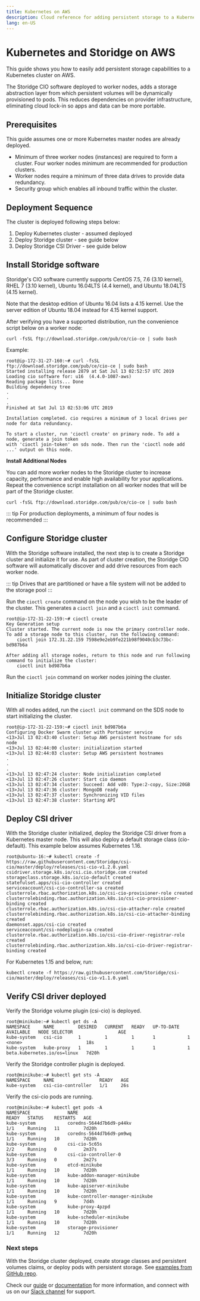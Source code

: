 ```yaml
---
title: Kubernetes on AWS
description: Cloud reference for adding persistent storage to a Kubernetes cluster on AWS
lang: en-US
---
```


# Kubernetes and Storidge on AWS

This guide shows you how to easily add persistent storage capabilities to a Kubernetes cluster on AWS.

The Storidge CIO software deployed to worker nodes, adds a storage abstraction layer from which persistent volumes will be dynamically provisioned to pods. This reduces dependencies on provider infrastructure, eliminating cloud lock-in so apps and data can be more portable.

## Prerequisites

This guide assumes one or more Kubernetes master nodes are already deployed.

- Minimum of three worker nodes (instances) are required to form a cluster. Four worker nodes minimum are recommended for production clusters.
- Worker nodes require a minimum of three data drives to provide data redundancy.
- Security group which enables all inbound traffic within the cluster.

## Deployment Sequence

The cluster is deployed following steps below:  

1. Deploy Kubernetes cluster - assumed deployed
2. Deploy Storidge cluster - see guide below
3. Deploy Storidge CSI Driver - see guide below

## Install Storidge software

Storidge's CIO software currently supports CentOS 7.5, 7.6 (3.10 kernel), RHEL 7 (3.10 kernel), Ubuntu 16.04LTS (4.4 kernel), and Ubuntu 18.04LTS (4.15 kernel).

Note that the desktop edition of Ubuntu 16.04 lists a 4.15 kernel. Use the server edition of Ubuntu 18.04 instead for 4.15 kernel support.  

After verifying you have a supported distribution, run the convenience script below on a worker node:

`curl -fsSL ftp://download.storidge.com/pub/ce/cio-ce | sudo bash`

Example:
```
root@ip-172-31-27-160:~# curl -fsSL ftp://download.storidge.com/pub/ce/cio-ce | sudo bash
Started installing release 2879 at Sat Jul 13 02:52:57 UTC 2019
Loading cio software for: u16  (4.4.0-1087-aws)
Reading package lists... Done
Building dependency tree
.
.
.
Finished at Sat Jul 13 02:53:06 UTC 2019

Installation completed. cio requires a minimum of 3 local drives per node for data redundancy.

To start a cluster, run 'cioctl create' on primary node. To add a node, generate a join token
with 'cioctl join-token' on sds node. Then run the 'cioctl node add ...' output on this node.
```

**Install Additional Nodes**

You can add more worker nodes to the Storidge cluster to increase capacity, performance and enable high availability for your applications. Repeat the convenience script installation on all worker nodes that will be part of the Storidge cluster.

`curl -fsSL ftp://download.storidge.com/pub/ce/cio-ce | sudo bash`

::: tip
For production deployments, a minimum of four nodes is recommended
:::

## Configure Storidge cluster

With the Storidge software installed, the next step is to create a Storidge cluster and initialize it for use. As part of cluster creation, the Storidge CIO software will automatically discover and add drive resources from each worker node.

::: tip
Drives that are partitioned or have a file system will not be added to the storage pool
:::

Run the `cioctl create` command on the node you wish to be the leader of the cluster. This generates a `cioctl join` and a `cioctl init` command.

```
root@ip-172-31-22-159:~# cioctl create
Key Generation setup
Cluster started. The current node is now the primary controller node. To add a storage node to this cluster, run the following command:
    cioctl join 172.31.22.159 7598e9e2eb9fe221b98f9040cb3c73bc-bd987b6a

After adding all storage nodes, return to this node and run following command to initialize the cluster:
    cioctl init bd987b6a
```

Run the `cioctl join` command on worker nodes joining the cluster.

## Initialize Storidge cluster

With all nodes added, run the `cioctl init` command on the SDS node to start initializing the cluster.

```
root@ip-172-31-22-159:~# cioctl init bd987b6a
Configuring Docker Swarm cluster with Portainer service
<13>Jul 13 02:43:40 cluster: Setup AWS persistent hostname for sds node
<13>Jul 13 02:44:00 cluster: initialization started
<13>Jul 13 02:44:03 cluster: Setup AWS persistent hostnames
.
.
.
<13>Jul 13 02:47:24 cluster: Node initialization completed
<13>Jul 13 02:47:26 cluster: Start cio daemon
<13>Jul 13 02:47:34 cluster: Succeed: Add vd0: Type:2-copy, Size:20GB
<13>Jul 13 02:47:36 cluster: MongoDB ready
<13>Jul 13 02:47:37 cluster: Synchronizing VID files
<13>Jul 13 02:47:38 cluster: Starting API
```

## Deploy CSI driver

With the Storidge cluster initialized, deploy the Storidge CSI driver from a Kubernetes master node. This will also deploy a default storage class (cio-default). This example below assumes Kubernetes 1.16.
```
root@ubuntu-16:~# kubectl create -f https://raw.githubusercontent.com/Storidge/csi-cio/master/deploy/releases/csi-cio-v1.2.0.yaml
csidriver.storage.k8s.io/csi.cio.storidge.com created
storageclass.storage.k8s.io/cio-default created
statefulset.apps/csi-cio-controller created
serviceaccount/csi-cio-controller-sa created
clusterrole.rbac.authorization.k8s.io/csi-cio-provisioner-role created
clusterrolebinding.rbac.authorization.k8s.io/csi-cio-provisioner-binding created
clusterrole.rbac.authorization.k8s.io/csi-cio-attacher-role created
clusterrolebinding.rbac.authorization.k8s.io/csi-cio-attacher-binding created
daemonset.apps/csi-cio created
serviceaccount/csi-nodeplugin-sa created
clusterrole.rbac.authorization.k8s.io/csi-cio-driver-registrar-role created
clusterrolebinding.rbac.authorization.k8s.io/csi-cio-driver-registrar-binding created
```

For Kubernetes 1.15 and below, run:
```
kubectl create -f https://raw.githubusercontent.com/Storidge/csi-cio/master/deploy/releases/csi-cio-v1.1.0.yaml
```

## Verify CSI driver deployed

Verify the Storidge volume plugin (csi-cio) is deployed.
```
root@minikube:~# kubectl get ds -A
NAMESPACE     NAME         DESIRED   CURRENT   READY   UP-TO-DATE   AVAILABLE   NODE SELECTOR                 AGE
kube-system   csi-cio      1         1         1       1            1           <none>                        18s
kube-system   kube-proxy   1         1         1       1            1           beta.kubernetes.io/os=linux   7d20h
```

Verify the Storidge controller plugin is deployed.
```
root@minikube:~# kubectl get sts -A
NAMESPACE     NAME                 READY   AGE
kube-system   csi-cio-controller   1/1     26s
```

Verify the csi-cio pods are running.
```
root@minikube:~# kubectl get pods -A
NAMESPACE              NAME                                         READY   STATUS    RESTARTS   AGE
kube-system            coredns-5644d7b6d9-p44kv                     1/1     Running   11         7d20h
kube-system            coredns-5644d7b6d9-pm9wq                     1/1     Running   10         7d20h
kube-system            csi-cio-5c65s                                2/2     Running   0          2m37s
kube-system            csi-cio-controller-0                         3/3     Running   0          2m27s
kube-system            etcd-minikube                                1/1     Running   10         7d20h
kube-system            kube-addon-manager-minikube                  1/1     Running   10         7d20h
kube-system            kube-apiserver-minikube                      1/1     Running   10         7d20h
kube-system            kube-controller-manager-minikube             1/1     Running   9          7d4h
kube-system            kube-proxy-4pzpd                             1/1     Running   10         7d20h
kube-system            kube-scheduler-minikube                      1/1     Running   10         7d20h
kube-system            storage-provisioner                          1/1     Running   12         7d20h
```

<h3>Next steps</h3>

With the Storidge cluster deployed, create storage classes and persistent volumes claims, or deploy pods with persistent storage. See [examples from GitHub repo](https://github.com/Storidge/csi-cio).

Check our [guide](https://guide.storidge.com/) or [documentation](https://docs.storidge.com/) for more information, and connect with us on our [Slack channel](http://storidge.com/join-cio-slack/) for support.
